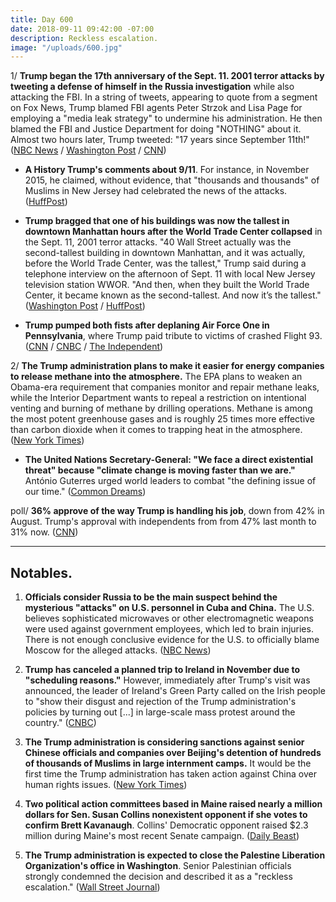 ```yaml
---
title: Day 600
date: 2018-09-11 09:42:00 -07:00
description: Reckless escalation.
image: "/uploads/600.jpg"
---
```


1/ **Trump began the 17th anniversary of the Sept. 11. 2001 terror attacks by tweeting a defense of himself in the Russia investigation** while also attacking the FBI. In a string of tweets, appearing to quote from a segment on Fox News, Trump blamed FBI agents Peter Strzok and Lisa Page for employing a "media leak strategy" to undermine his administration. He then blamed the FBI and Justice Department for doing "NOTHING" about it. Almost two hours later, Trump tweeted: "17 years since September 11th!" ([NBC News](https://www.nbcnews.com/politics/donald-trump/trump-begins-solemn-9-11-anniversary-tweets-about-fbi-russia-n908401) / [Washington Post](https://www.washingtonpost.com/world/national-security/on-sept-11-anniversary-trump-launches-fresh-attacks-on-fbi-and-justice-department-with-dubious-allegation/2018/09/11/ff8f9040-b5c3-11e8-a7b5-adaaa5b2a57f_story.html) / [CNN](https://www.cnn.com/2018/09/11/politics/donald-trump-september-11-hurricane/index.html))

* **A History Trump's comments about 9/11**. For instance, in November 2015, he claimed, without evidence, that "thousands and thousands" of Muslims in New Jersey had celebrated the news of the attacks. ([HuffPost](https://www.huffingtonpost.com/entry/donald-trump-september-11-anniversary_us_5b97abe3e4b0511db3e61093))

* **Trump bragged that one of his buildings was now the tallest in downtown Manhattan hours after the World Trade Center collapsed** in the Sept. 11, 2001 terror attacks. "40 Wall Street actually was the second-tallest building in downtown Manhattan, and it was actually, before the World Trade Center, was the tallest," Trump said during a telephone interview on the afternoon of Sept. 11 with local New Jersey television station WWOR. "And then, when they built the World Trade Center, it became known as the second-tallest. And now it’s the tallest." ([Washington Post](https://www.washingtonpost.com/news/morning-mix/wp/2018/09/11/and-now-its-the-tallest-trump-in-otherwise-somber-9-11-interview-couldnt-help-touting-one-of-his-buildings/) / [HuffPost](https://www.huffingtonpost.com/entry/donald-trump-911-new-york-building-tallest_us_5b97a998e4b0162f4730e114))

* **Trump pumped both fists after deplaning Air Force One in Pennsylvania**, where Trump paid tribute to victims of crashed Flight 93. ([CNN](https://www.cnn.com/2018/09/11/politics/trump-9-11-pennsylvania/index.html) / [CNBC](https://www.cnbc.com/2018/09/11/trump-911-memorial-is-where-heroes-stopped-the-forces-of-terror.html) / [The Independent](https://www.independent.co.uk/news/world/americas/trump-911-memorial-service-tweet-today-flight-93-september-white-house-a8532836.html))

2/ **The Trump administration plans to make it easier for energy companies to release methane into the atmosphere.** The EPA plans to weaken an Obama-era requirement that companies monitor and repair methane leaks, while the Interior Department wants to repeal a restriction on intentional venting and burning of methane by drilling operations. Methane is among the most potent greenhouse gases and is roughly 25 times more effective than carbon dioxide when it comes to trapping heat in the atmosphere. ([New York Times](https://www.nytimes.com/2018/09/10/climate/methane-emissions-epa.html))

* **The United Nations Secretary-General: "We face a direct existential threat" because "climate change is moving faster than we are."** António Guterres urged world leaders to combat "the defining issue of our time." ([Common Dreams](https://www.commondreams.org/news/2018/09/11/warning-existential-threat-humanity-un-chief-says-climate-change-moving-faster-we))

poll/ **36% approve of the way Trump is handling his job**, down from 42% in August. Trump's approval with independents from from 47% last month to 31% now. ([CNN](https://www.cnn.com/2018/09/10/politics/cnn-poll-trump-approval-independents/index.html))

---

## Notables.

1. **Officials consider Russia to be the main suspect behind the mysterious "attacks" on U.S. personnel in Cuba and China.** The U.S. believes sophisticated microwaves or other electromagnetic weapons were used against government employees, which led to brain injuries. There is not enough conclusive evidence for the U.S. to officially blame Moscow for the alleged attacks. ([NBC News](https://www.nbcnews.com/news/latin-america/u-s-officials-suspect-russia-mystery-attacks-diplomats-cuba-china-n908141))

2. **Trump has canceled a planned trip to Ireland in November due to "scheduling reasons."** However, immediately after Trump's visit was announced, the leader of Ireland's Green Party called on the Irish people to "show their disgust and rejection of the Trump administration's policies by turning out \[...\] in large-scale mass protest around the country." ([CNBC](https://www.cnbc.com/2018/09/11/trump-cancels-planned-trip-to-ireland-reports.html))

3. **The Trump administration is considering sanctions against senior Chinese officials and companies over Beijing's detention of hundreds of thousands of Muslims in large internment camps.** It would be the first time the Trump administration has taken action against China over human rights issues. ([New York Times](https://www.nytimes.com/2018/09/10/world/asia/us-china-sanctions-muslim-camps.html))

4. **Two political action committees based in Maine raised nearly a million dollars for Sen. Susan Collins nonexistent opponent if she votes to confirm Brett Kavanaugh**. Collins' Democratic opponent raised $2.3 million during Maine's most recent Senate campaign. ([Daily Beast](https://www.thedailybeast.com/group-raises-nearly-dollar1m-for-susan-collins-nonexistent-opponent-if-she-votes-to-confirm-brett-kavanaugh))

5. **The Trump administration is expected to close the Palestine Liberation Organization's office in Washington**. Senior Palestinian officials strongly condemned the decision and described it as a "reckless escalation." ([Wall Street Journal](https://www.wsj.com/articles/trump-administration-to-close-palestine-liberation-organization-office-in-washington-1536546125))